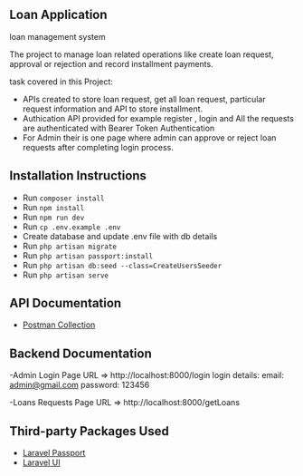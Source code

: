 ## Loan Application
loan management system

The project to manage loan related operations like create loan request, approval or rejection  and record installment payments.

task covered in this Project:

 - APIs created to store loan request, get all loan request, particular request information and API to store installment.
 - Authication API provided for example register , login and All the requests are authenticated with Bearer Token Authentication
 - For Admin their is one page where admin can approve or reject loan requests after completing login process.

## Installation Instructions

- Run `composer install`
- Run `npm install`
- Run `npm run dev`
- Run `cp .env.example .env`
- Create database and update .env file with db details
- Run `php artisan migrate`
- Run `php artisan passport:install`
- Run `php artisan db:seed --class=CreateUsersSeeder`
- Run `php artisan serve`

## API Documentation

- [Postman Collection](https://www.postman.com/trakopteam/workspace/loan-application/collection/12769370-ee7f2724-bb3f-4778-b18c-17e5b766c6ec)

## Backend Documentation

-Admin Login Page URL => http://localhost:8000/login
    login details: 
        email: admin@gmail.com
        password: 123456

-Loans Requests Page URL => http://localhost:8000/getLoans


## Third-party Packages Used

- [Laravel Passport](https://laravel.com/docs/passport)
- [Laravel UI](https://larainfo.com/blogs/laravel-8-authentication-with-laravel-ui)
